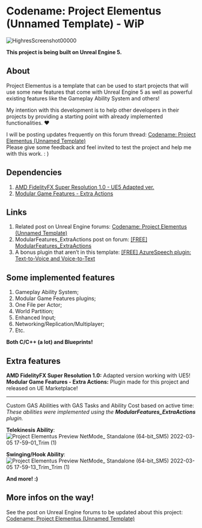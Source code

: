 # Codename: Project Elementus (Unnamed Template) - WiP

![HighresScreenshot00000](https://user-images.githubusercontent.com/77353979/163858508-12ed4d7b-c573-413d-a274-120d90a7d135.png)

**This project is being built on Unreal Engine 5.**

## About

Project Elementus is a template that can be used to start projects that will use some new features that come with Unreal
Engine 5 as well as powerful existing features like the Gameplay Ability System and others!

My intention with this development is to help other developers in their projects by providing a starting point with
already implemented functionalities. ❤️

I will be posting updates frequently on this forum
thread: [Codename: Project Elementus (Unnamed Template)](https://forums.unrealengine.com/t/codename-project-elementus-unnamed-template/273595)  
Please give some feedback and feel invited to test the project and help me with this work. : )

## Dependencies

1. [AMD FidelityFX Super Resolution 1.0 - UE5 Adapted ver.](https://github.com/lucoiso/fsr-amd-ue/releases/tag/v1.0)
2. [Modular Game Features - Extra Actions](https://unrealengine.com/marketplace/en-US/product/modular-game-features-extra-actions)

## Links

1. Related post on Unreal Engine
   forums: [Codename: Project Elementus (Unnamed Template)](https://forums.unrealengine.com/t/codename-project-elementus-unnamed-template/273595)
2. ModularFeatures_ExtraActions post on
   forum: [[FREE] ModularFeatures_ExtraActions](https://forums.unrealengine.com/t/free-modularfeatures-extraactions/495400)
3. A bonus plugin that aren’t in this
   template: [[FREE] AzureSpeech plugin: Text-to-Voice and Voice-to-Text](https://forums.unrealengine.com/t/free-azurespeech-plugin-text-to-voice-and-voice-to-text/495394)

## Some implemented features

1. Gameplay Ability System;
2. Modular Game Features plugins;
3. One File per Actor;
4. World Partition;
5. Enhanced Input;
6. Networking/Replication/Multiplayer;
7. Etc.

**Both C/C++ (a lot) and Blueprints!**

## Extra features

**AMD FidelityFX Super Resolution 1.0:** Adapted version working with UE5!  
**Modular Game Features - Extra Actions:** Plugin made for this project and released on UE Marketplace!

------------------------------------------------------

Custom GAS Abilities with GAS Tasks and Ability Cost based on active time:  
*These abilities were implemented using the **ModularFeatures_ExtraActions** plugin.*

**Telekinesis Ability**:  
![Project Elementus Preview  NetMode_ Standalone   (64-bit_SM5) 2022-03-05 17-59-01_Trim (1)](https://user-images.githubusercontent.com/77353979/156900594-5fb191b1-757f-4f02-ad3f-45baf6aba92b.gif)

**Swinging/Hook Ability**:  
![Project Elementus Preview  NetMode_ Standalone   (64-bit_SM5) 2022-03-05 17-59-13_Trim_Trim (1)](https://user-images.githubusercontent.com/77353979/156900598-d8f199fc-7f9e-422b-98bf-c9ea1ed930f8.gif)

**And more! :)**

## More infos on the way!

See the post on Unreal Engine forums to be updated about this
project: [Codename: Project Elementus (Unnamed Template)](https://forums.unrealengine.com/t/codename-project-elementus-unnamed-template/273595)
